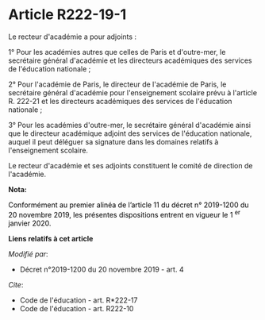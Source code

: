# Article R222-19-1

Le recteur d'académie a pour adjoints :

1° Pour les académies autres que celles de Paris et d'outre-mer, le secrétaire général d'académie et les directeurs
académiques des services de l'éducation nationale ;

2° Pour l'académie de Paris, le directeur de l'académie de Paris, le secrétaire général d'académie pour l'enseignement
scolaire prévu à l'article R. 222-21 et les directeurs académiques des services de l'éducation nationale ;

3° Pour les académies d'outre-mer, le secrétaire général d'académie ainsi que le directeur académique adjoint des services de
l'éducation nationale, auquel il peut déléguer sa signature dans les domaines relatifs à l'enseignement scolaire.

Le recteur d'académie et ses adjoints constituent le comité de direction de l'académie.

**Nota:**

<font color="black">Conformément au premier alinéa de l’article 11 du décret n° 2019-1200 du 20 novembre 2019, les présentes
dispositions entrent en vigueur le 1
    <sup>er</sup> janvier 2020.</font>

**Liens relatifs à cet article**

_Modifié par_:

  - Décret n°2019-1200 du 20 novembre 2019 - art. 4

_Cite_:

  - Code de l'éducation - art. R*222-17
  - Code de l'éducation - art. R222-10
